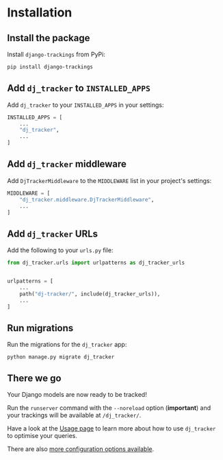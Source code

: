 # Installation

## Install the package

Install `django-trackings` from PyPi:

```bash
pip install django-trackings
```

## Add `dj_tracker` to `INSTALLED_APPS`

Add `dj_tracker` to your `INSTALLED_APPS` in your settings:

```python
INSTALLED_APPS = [
    ...
    "dj_tracker",
    ...
]
```

## Add `dj_tracker` middleware

Add `DjTrackerMiddleware` to the `MIDDLEWARE` list in your project's settings:

```python
MIDDLEWARE = [
    "dj_tracker.middleware.DjTrackerMiddleware",
    ...
]
```

## Add `dj_tracker` URLs

Add the following to your `urls.py` file:

```python
from dj_tracker.urls import urlpatterns as dj_tracker_urls


urlpatterns = [
    ...
    path("dj-tracker/", include(dj_tracker_urls)),
    ...
]
```

## Run migrations

Run the migrations for the `dj_tracker` app:

```shell
python manage.py migrate dj_tracker
```

## There we go

Your Django models are now ready to be tracked!

Run the `runserver` command with the `--noreload` option (**important**) and your trackings will be available at `/dj_tracker/`.

Have a look at the [Usage page](./usage.md) to learn more about how to use `dj_tracker` to optimise your queries.

There are also [more configuration options available](./configuration.md).
